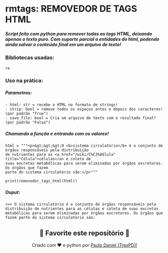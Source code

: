 # rmtags: REMOVEDOR DE TAGS HTML

##### Script feito com **python** para remover todas as tags HTML, deixando apenas o texto puro. Com suporte parcial a entidades do html, podendo ainda salvar o conteúdo final em um arquivo de texto!

### Bibliotecas usadas:

```re```

### Uso na prática:

##### Parametros:
```
- html: str = recebe o HTML no formato de strings!
- strip: bool = remove todos os espaços antes e depois dos caracteres! (por padrão "True")
- save_file: bool = Cria um arquivo de texto com o resultado final! (por padrão "False")
```
##### Chamando a função e entrando com os valores!
```
html = """<p>&gt;&gt;&gt;O <b>sistema circulatório</b> é o conjunto de órgãos responsáveis pela distribuição
de nutrientes para as <a href="/wiki/C%C3%A9lula" title="Célula">células</a> e coleta de
suas excretas metabólicas para serem eliminadas por órgãos excretores. Os órgãos que fazem
parte do sistema circulatório são:</p>"""

print(removedor_tags_html(html))
```

##### Ouput:
```
>>> O sistema circulatório é o conjunto de órgãos responsáveis pela distribuição de nutrientes para as células e coleta de suas excretas metabólicas para serem eliminadas por órgãos excretores. Os órgãos que fazem parte do sistema circulatório são:
```


<h2 align="center">
    <strong>🌟
        Favorite este repositório 
    </strong>🌟
</h2>

<p align="center">
    Criado com ❤️ e python por
        <a href="https://github.com/TrexPD">
            Paulo Daniel (TrexPD)!
        </a>
</p> 
